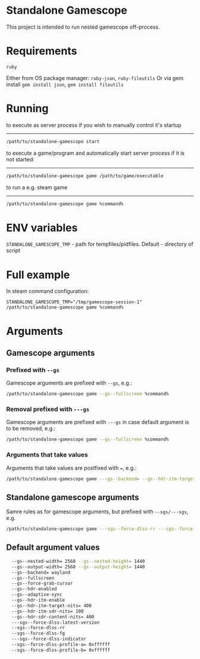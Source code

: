 # Standalone Gamescope
This project is intended to run nested gamescope off-process.

# Requirements
`ruby`

Either from OS package manager: `ruby-json`, `ruby-fileutils`
Or via gem install `gem install json`, `gem install fileutils`

# Running
to execute as server process if you wish to manually control it's startup
___
```bash
/path/to/standalone-gamescope start
```

to execute a game/program and automatically start server process if it is not started:
___
```bash
/path/to/standalone-gamescope game /path/to/game/executable
```

to run a e.g. steam game
___
```bash
/path/to/standalone-gamescope game %command%
```

# ENV variables
`STANDALONE_GAMESCOPE_TMP` - path for tempfiles/pidfiles. Default - directory of script

# Full example
In steam command configuration:
```
STANDALONE_GAMESCOPE_TMP="/tmp/gamescope-session-1" /path/to/standalone-gamescope game %command%
```

# Arguments
## Gamescope arguments
### Prefixed with `--gs`
Gamescope arguments are prefixed with `--gs`, e.g.:
```bash
/path/to/standalone-gamescope game --gs--fullscreen %command%
```
### Removal prefixed with `---gs`
Gamescope arguments are prefixed with `---gs` in case default argument is to be removed, e.g.:
```bash
/path/to/standalone-gamescope game --gs--fullscreen %command%
```
### Arguments that take values
Arguments that take values are postfixed with `=`, e.g.:
```bash
/path/to/standalone-gamescope game ---gs--backend= --gs--hdr-itm-target-nits= 700  %command%
```
## Standalone gamescope arguments
Samre rules as for gamescope arguments, but prefixed with `--sgs/---sgs`, e.g.
```bash
/path/to/standalone-gamescope game ---sgs--force-dlss-rr ---sgs--force-dlss-fg ---sgs--force-dlss-profile-a= ---sgs--force-dlss-profile-b= %command%
```
## Default argument values
```bash
  --gs--nested-width= 2560 --gs--nested-height= 1440
  --gs--output-width= 2560 --gs--output-height= 1440
  --gs--backend= wayland
  --gs--fullscreen
  --gs--force-grab-cursor
  --gs--hdr-enabled
  --gs--adaptive-sync
  --gs--hdr-itm-enable
  --gs--hdr-itm-target-nits= 400
  --gs--hdr-itm-sdr-nits= 100
  --gs--hdr-sdr-content-nits= 400
  ---sgs--force-dlss-latest-version
  --sgs--force-dlss-rr
  --sgs--force-dlss-fg
  ---sgs--force-dlss-indicator
  --sgs--force-dlss-profile-a= 0xffffff
  --sgs--force-dlss-profile-b= 0xffffff
```
